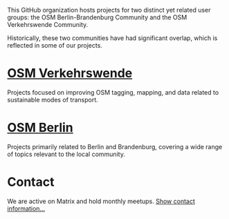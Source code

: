 This GitHub organization hosts projects for two distinct yet related user groups: the OSM Berlin-Brandenburg Community and the OSM Verkehrswende Community.

Historically, these two communities have had significant overlap, which is reflected in some of our projects.

# [OSM Verkehrswende](https://www.osm-verkehrswende.org/)

Projects focused on improving OSM tagging, mapping, and data related to sustainable modes of transport.

# [OSM Berlin](https://www.osm-berlin.org/)

Projects primarily related to Berlin and Brandenburg, covering a wide range of topics relevant to the local community.

# Contact

We are active on Matrix and hold monthly meetups. [Show contact information…](https://www.osm-berlin.org/contact/)
